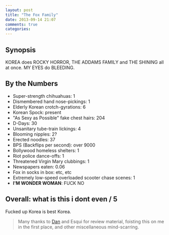 ```yaml
---
layout: post
title: "The Fox Family"
date: 2013-09-14 21:07
comments: true
categories: 
---
```


Synopsis
--------

KOREA does ROCKY HORROR, THE ADDAMS FAMILY and THE SHINING all at once. MY EYES do BLEEDING.

By the Numbers
--------------

* Super-strength chihuahuas: 1
* Dismembered hand nose-pickings: 1
* Elderly Korean crotch-gyrations: 6
* Korean Spock: present
* "As Sexy as Possible" fake chest hairs: 204
* D-Days: 30
* Unsanitary tube-train lickings: 4
* Blooming nipples: 2?
* Erected noodles: 37
* BPS (Backflips per second): over 9000
* Bollywood homeless shelters: 1
* Riot police dance-offs: 1
* Threatened Virgin Mary clubbings: 1
* Newspapers eaten: 0.06
* Fox in socks in box: etc, etc
* Extremely low-speed overloaded scooter chase scenes: 1
* **I'M WONDER WOMAN**: FUCK NO

Overall: what is this i dont even / 5
-------------

Fucked up Korea is best Korea.

> Many thanks to [Dan](http://vulpinedesigns.co.uk) and Esqui for review material, foisting this on me in the first place, and other miscellaneous mind-scarring.
